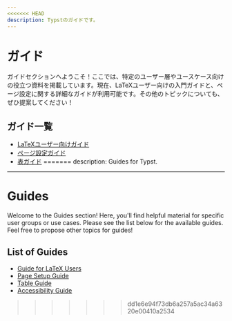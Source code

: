 ```yaml
---
<<<<<<< HEAD
description: Typstのガイドです。
---
```


# ガイド
ガイドセクションへようこそ！ここでは、特定のユーザー層やユースケース向けの役立つ資料を掲載しています。現在、LaTeXユーザー向けの入門ガイドと、ページ設定に関する詳細なガイドが利用可能です。その他のトピックについても、ぜひ提案してください！

## ガイド一覧
- [LaTeXユーザー向けガイド]($guides/guide-for-latex-users)
- [ページ設定ガイド]($guides/page-setup-guide)
- [表ガイド]($guides/table-guide)
=======
description: Guides for Typst.
---

# Guides
Welcome to the Guides section! Here, you'll find helpful material for specific
user groups or use cases. Please see the list below for the available guides.
Feel free to propose other topics for guides!

## List of Guides
- [Guide for LaTeX Users]($guides/for-latex-users)
- [Page Setup Guide]($guides/page-setup)
- [Table Guide]($guides/tables)
- [Accessibility Guide]($guides/accessibility)
>>>>>>> dd1e6e94f73db6a257a5ac34a6320e00410a2534
